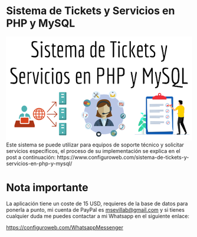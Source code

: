 # Sistema de Tickets y Servicios en PHP y MySQL
<img src="Sistema%20de%20Tickets%20y%20Servicios%20en%20PHP%20y%20MySQL.png">
Este sistema se puede utilizar para equipos de soporte técnico y solicitar servicios específicos, el proceso de su implementación se explica en el post a continuación:
https://www.configuroweb.com/sistema-de-tickets-y-servicios-en-php-y-mysql/

# Nota importante
La aplicación tiene un coste de 15 USD, requieres de la base de datos para ponerla a punto, mi cuenta de PayPal es msevillab@gmail.com y si tienes cualquier duda me puedes contactar a mi Whatsapp en el siguiente enlace:

https://configuroweb.com/WhatsappMessenger

